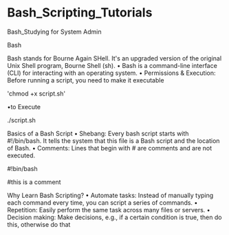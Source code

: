 # Bash_Scripting_Tutorials
Bash_Studying for System Admin

Bash

Bash stands for Bourne Again SHell. It's an upgraded version of the
original Unix Shell program, Bourne Shell (sh).
• Bash is a command-line interface (CLI) for interacting with an
operating system.
• Permissions & Execution: Before running a script, you need to make it executable

'chmod +x script.sh'

•to Execute

./script.sh

Basics of a Bash Script
• Shebang: Every bash script starts with #!/bin/bash.
It tells the system that this file is a Bash script and the location of Bash.
• Comments: Lines that begin with # are comments and are not
executed.

#!bin/bash

#this is a comment

Why Learn Bash Scripting?
• Automate tasks: Instead of manually typing each command every time, you can
script a series of commands.
• Repetition: Easily perform the same task across many files or servers.
• Decision making: Make decisions, e.g., if a certain condition is true, then do this,
otherwise do that



